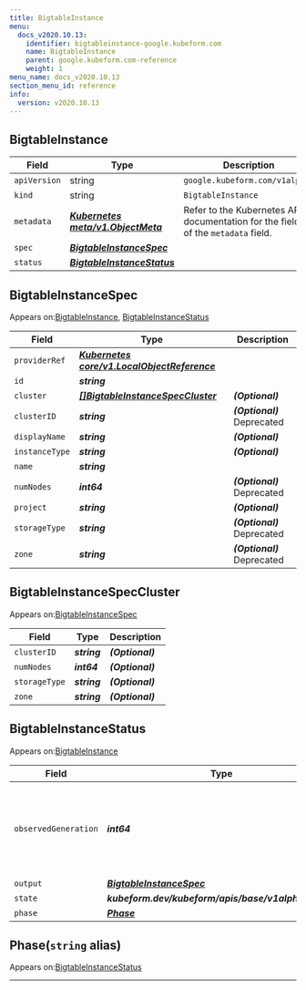 ```yaml
---
title: BigtableInstance
menu:
  docs_v2020.10.13:
    identifier: bigtableinstance-google.kubeform.com
    name: BigtableInstance
    parent: google.kubeform.com-reference
    weight: 1
menu_name: docs_v2020.10.13
section_menu_id: reference
info:
  version: v2020.10.13
---
```


## BigtableInstance
| Field | Type | Description |
| ------ | ----- | ----------- |
| `apiVersion` | string | `google.kubeform.com/v1alpha1` |
|    `kind` | string | `BigtableInstance` |
| `metadata` | ***[Kubernetes meta/v1.ObjectMeta](https://kubernetes.io/docs/reference/generated/kubernetes-api/v1.13/#objectmeta-v1-meta)***|Refer to the Kubernetes API documentation for the fields of the `metadata` field.|
| `spec` | ***[BigtableInstanceSpec](#bigtableinstancespec)***||
| `status` | ***[BigtableInstanceStatus](#bigtableinstancestatus)***||
## BigtableInstanceSpec

Appears on:[BigtableInstance](#bigtableinstance), [BigtableInstanceStatus](#bigtableinstancestatus)

| Field | Type | Description |
| ------ | ----- | ----------- |
| `providerRef` | ***[Kubernetes core/v1.LocalObjectReference](https://kubernetes.io/docs/reference/generated/kubernetes-api/v1.13/#localobjectreference-v1-core)***||
| `id` | ***string***||
| `cluster` | ***[[]BigtableInstanceSpecCluster](#bigtableinstancespeccluster)***| ***(Optional)*** |
| `clusterID` | ***string***| ***(Optional)*** Deprecated|
| `displayName` | ***string***| ***(Optional)*** |
| `instanceType` | ***string***| ***(Optional)*** |
| `name` | ***string***||
| `numNodes` | ***int64***| ***(Optional)*** Deprecated|
| `project` | ***string***| ***(Optional)*** |
| `storageType` | ***string***| ***(Optional)*** Deprecated|
| `zone` | ***string***| ***(Optional)*** Deprecated|
## BigtableInstanceSpecCluster

Appears on:[BigtableInstanceSpec](#bigtableinstancespec)

| Field | Type | Description |
| ------ | ----- | ----------- |
| `clusterID` | ***string***| ***(Optional)*** |
| `numNodes` | ***int64***| ***(Optional)*** |
| `storageType` | ***string***| ***(Optional)*** |
| `zone` | ***string***| ***(Optional)*** |
## BigtableInstanceStatus

Appears on:[BigtableInstance](#bigtableinstance)

| Field | Type | Description |
| ------ | ----- | ----------- |
| `observedGeneration` | ***int64***| ***(Optional)*** Resource generation, which is updated on mutation by the API Server.|
| `output` | ***[BigtableInstanceSpec](#bigtableinstancespec)***| ***(Optional)*** |
| `state` | ***kubeform.dev/kubeform/apis/base/v1alpha1.State***| ***(Optional)*** |
| `phase` | ***[Phase](#phase)***| ***(Optional)*** |
## Phase(`string` alias)

Appears on:[BigtableInstanceStatus](#bigtableinstancestatus)

---

